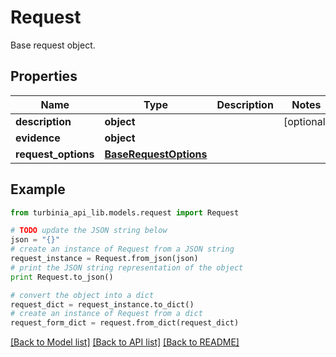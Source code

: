 # Request

Base request object. 

## Properties
Name | Type | Description | Notes
------------ | ------------- | ------------- | -------------
**description** | **object** |  | [optional] 
**evidence** | **object** |  | 
**request_options** | [**BaseRequestOptions**](BaseRequestOptions.md) |  | 

## Example

```python
from turbinia_api_lib.models.request import Request

# TODO update the JSON string below
json = "{}"
# create an instance of Request from a JSON string
request_instance = Request.from_json(json)
# print the JSON string representation of the object
print Request.to_json()

# convert the object into a dict
request_dict = request_instance.to_dict()
# create an instance of Request from a dict
request_form_dict = request.from_dict(request_dict)
```
[[Back to Model list]](../README.md#documentation-for-models) [[Back to API list]](../README.md#documentation-for-api-endpoints) [[Back to README]](../README.md)


